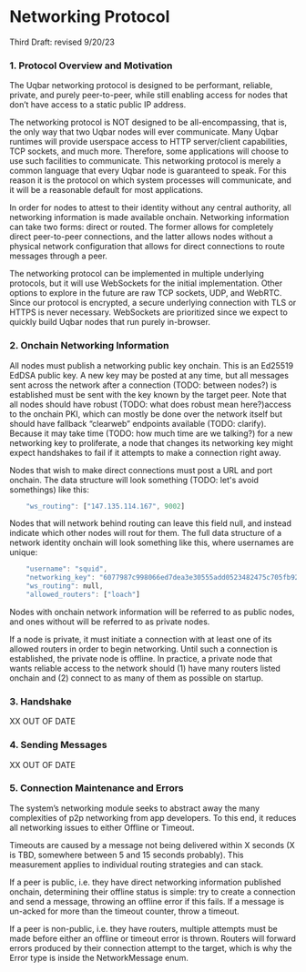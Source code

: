 # Networking Protocol

Third Draft: revised 9/20/23

### 1. Protocol Overview and Motivation

The Uqbar networking protocol is designed to be performant, reliable, private, and purely peer-to-peer, while still enabling access for nodes that don’t have access to a static public IP address.

The networking protocol is NOT designed to be all-encompassing, that is, the only way that two Uqbar nodes will ever communicate. Many Uqbar runtimes will provide userspace access to HTTP server/client capabilities, TCP sockets, and much more. Therefore, some applications will choose to use such facilities to communicate. This networking protocol is merely a common language that every Uqbar node is guaranteed to speak. For this reason it is the protocol on which system processes will communicate, and it will be a reasonable default for most applications.

In order for nodes to attest to their identity without any central authority, all networking information is made available onchain. Networking information can take two forms: direct or routed. The former allows for completely direct peer-to-peer connections, and the latter allows nodes without a physical network configuration that allows for direct connections to route messages through a peer.

The networking protocol can be implemented in multiple underlying protocols, but it will use WebSockets for the initial implementation. Other options to explore in the future are raw TCP sockets, UDP, and WebRTC. Since our protocol is encrypted, a secure underlying connection with TLS or HTTPS is never necessary. WebSockets are prioritized since we expect to quickly build Uqbar nodes that run purely in-browser.

### 2. Onchain Networking Information

All nodes must publish a networking public key onchain. This is an Ed25519 EdDSA public key. A new key may be posted at any time, but all messages sent across the network after a connection (TODO: between nodes?) is established must be sent with the key known by the target peer. Note that all nodes should have robust (TODO: what does robust mean here?)access to the onchain PKI, which can mostly be done over the network itself but should have fallback “clearweb” endpoints available (TODO: clarify). Because it may take time (TODO: how much time are we talking?) for a new networking key to proliferate, a node that changes its networking key might expect handshakes to fail if it attempts to make a connection right away.

Nodes that wish to make direct connections must post a URL and port onchain. The data structure will look something (TODO: let's avoid somethings) like this:
```rust
    "ws_routing": ["147.135.114.167", 9002]
```
Nodes that will network behind routing can leave this field null, and instead indicate which other nodes will rout for them. The full data structure of a network identity onchain will look something like this, where usernames are unique:
```rust
    "username": "squid",
    "networking_key": "6077987c998066ed7dea3e30555add0523482475c705fb92c0c8e78307b8e62c",
    "ws_routing": null,
    "allowed_routers": ["loach"]
```
Nodes with onchain network information will be referred to as public nodes, and ones without will be referred to as private nodes.

If a node is private, it must initiate a connection with at least one of its allowed routers in order to begin networking. Until such a connection is established, the private node is offline. In practice, a private node that wants reliable access to the network should (1) have many routers listed onchain and (2) connect to as many of them as possible on startup.


### 3. Handshake

XX OUT OF DATE


### 4. Sending Messages

XX OUT OF DATE



### 5. Connection Maintenance and Errors

The system’s networking module seeks to abstract away the many complexities of p2p networking from app developers. To this end, it reduces all networking issues to either Offline or Timeout.

Timeouts are caused by a message not being delivered within X seconds (X is TBD, somewhere between 5 and 15 seconds probably). This measurement applies to individual routing strategies and can stack.

If a peer is public, i.e. they have direct networking information published onchain, determining their offline status is simple: try to create a connection and send a message, throwing an offline error if this fails. If a message is un-acked for more than the timeout counter, throw a timeout.

If a peer is non-public, i.e. they have routers, multiple attempts must be made before either an offline or timeout error is thrown. Routers will forward errors produced by their connection attempt to the target, which is why the Error type is inside the NetworkMessage enum.

